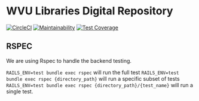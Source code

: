 # WVU Libraries Digital Repository

[![CircleCI](https://circleci.com/gh/wvulibraries/wvu_hyrax.svg?style=svg)](https://circleci.com/gh/wvulibraries/wvu_hyrax)
[![Maintainability](https://api.codeclimate.com/v1/badges/489d6dd7c8e887743a1e/maintainability)](https://api.codeclimate.com/v1/badges/489d6dd7c8e887743a1e/maintainability)
[![Test Coverage](https://api.codeclimate.com/v1/badges/489d6dd7c8e887743a1e/test_coverage)](https://api.codeclimate.com/v1/badges/489d6dd7c8e887743a1e/test_coverage)

## RSPEC
We are using Rspec to handle the backend testing.

`RAILS_ENV=test bundle exec rspec` will run the full test
`RAILS_ENV=test bundle exec rspec {directory_path}` will run a specific subset of tests
`RAILS_ENV=test bundle exec rspec {directory_path}/{test_name}` will run a single test.